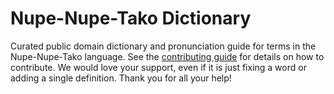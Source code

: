 
# Nupe-Nupe-Tako Dictionary

Curated public domain dictionary and pronunciation guide for terms in the Nupe-Nupe-Tako language. See the [contributing guide](https://github.com/drumworkteam/term/blob/make/.github/contributing.md) for details on how to contribute. We would love your support, even if it is just fixing a word or adding a single definition. Thank you for all your help!